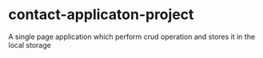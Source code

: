 # contact-applicaton-project
A single page application which perform crud operation and stores it in the local storage